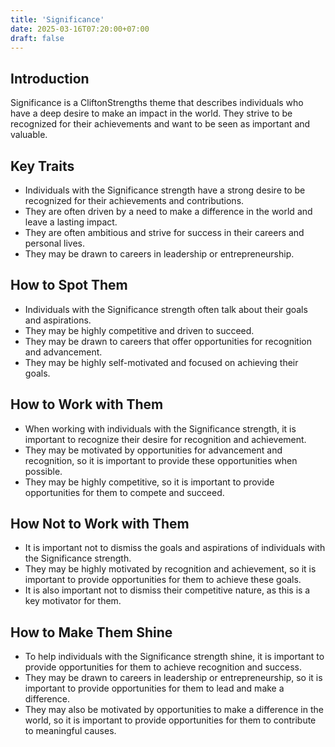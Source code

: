 ```yaml
---
title: 'Significance'
date: 2025-03-16T07:20:00+07:00
draft: false
---
```


## Introduction

Significance is a CliftonStrengths theme that describes individuals who have a deep desire to make an impact in the world. They strive to be recognized for their achievements and want to be seen as important and valuable.

## Key Traits

- Individuals with the Significance strength have a strong desire to be recognized for their achievements and contributions.
- They are often driven by a need to make a difference in the world and leave a lasting impact.
- They are often ambitious and strive for success in their careers and personal lives.
- They may be drawn to careers in leadership or entrepreneurship.

## How to Spot Them

- Individuals with the Significance strength often talk about their goals and aspirations.
- They may be highly competitive and driven to succeed.
- They may be drawn to careers that offer opportunities for recognition and advancement.
- They may be highly self-motivated and focused on achieving their goals.

## How to Work with Them

- When working with individuals with the Significance strength, it is important to recognize their desire for recognition and achievement.
- They may be motivated by opportunities for advancement and recognition, so it is important to provide these opportunities when possible.
- They may be highly competitive, so it is important to provide opportunities for them to compete and succeed.

## How Not to Work with Them

- It is important not to dismiss the goals and aspirations of individuals with the Significance strength.
- They may be highly motivated by recognition and achievement, so it is important to provide opportunities for them to achieve these goals.
- It is also important not to dismiss their competitive nature, as this is a key motivator for them.

## How to Make Them Shine

- To help individuals with the Significance strength shine, it is important to provide opportunities for them to achieve recognition and success.
- They may be drawn to careers in leadership or entrepreneurship, so it is important to provide opportunities for them to lead and make a difference.
- They may also be motivated by opportunities to make a difference in the world, so it is important to provide opportunities for them to contribute to meaningful causes.
